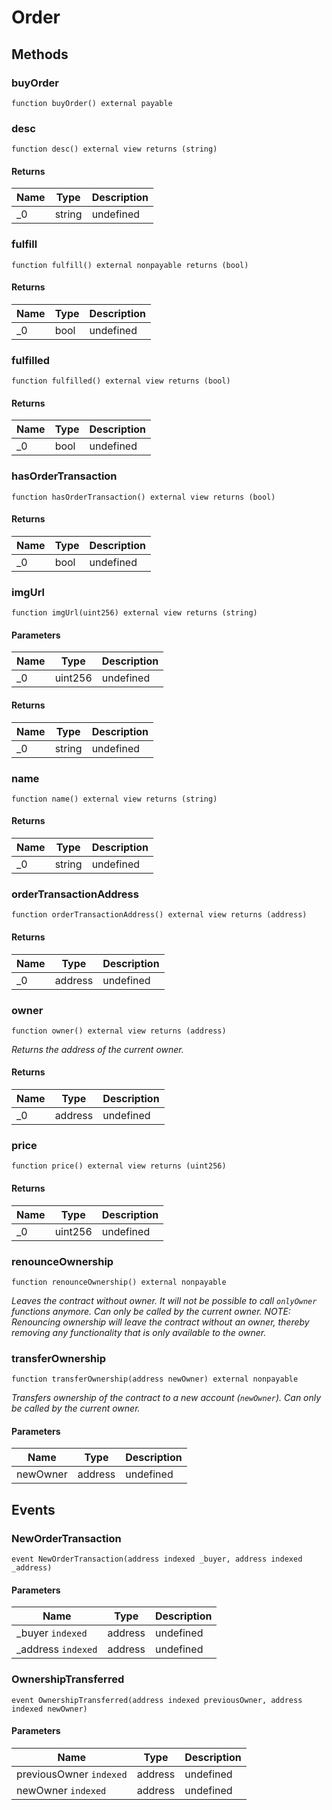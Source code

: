 # Order









## Methods

### buyOrder

```solidity
function buyOrder() external payable
```






### desc

```solidity
function desc() external view returns (string)
```






#### Returns

| Name | Type | Description |
|---|---|---|
| _0 | string | undefined |

### fulfill

```solidity
function fulfill() external nonpayable returns (bool)
```






#### Returns

| Name | Type | Description |
|---|---|---|
| _0 | bool | undefined |

### fulfilled

```solidity
function fulfilled() external view returns (bool)
```






#### Returns

| Name | Type | Description |
|---|---|---|
| _0 | bool | undefined |

### hasOrderTransaction

```solidity
function hasOrderTransaction() external view returns (bool)
```






#### Returns

| Name | Type | Description |
|---|---|---|
| _0 | bool | undefined |

### imgUrl

```solidity
function imgUrl(uint256) external view returns (string)
```





#### Parameters

| Name | Type | Description |
|---|---|---|
| _0 | uint256 | undefined |

#### Returns

| Name | Type | Description |
|---|---|---|
| _0 | string | undefined |

### name

```solidity
function name() external view returns (string)
```






#### Returns

| Name | Type | Description |
|---|---|---|
| _0 | string | undefined |

### orderTransactionAddress

```solidity
function orderTransactionAddress() external view returns (address)
```






#### Returns

| Name | Type | Description |
|---|---|---|
| _0 | address | undefined |

### owner

```solidity
function owner() external view returns (address)
```



*Returns the address of the current owner.*


#### Returns

| Name | Type | Description |
|---|---|---|
| _0 | address | undefined |

### price

```solidity
function price() external view returns (uint256)
```






#### Returns

| Name | Type | Description |
|---|---|---|
| _0 | uint256 | undefined |

### renounceOwnership

```solidity
function renounceOwnership() external nonpayable
```



*Leaves the contract without owner. It will not be possible to call `onlyOwner` functions anymore. Can only be called by the current owner. NOTE: Renouncing ownership will leave the contract without an owner, thereby removing any functionality that is only available to the owner.*


### transferOwnership

```solidity
function transferOwnership(address newOwner) external nonpayable
```



*Transfers ownership of the contract to a new account (`newOwner`). Can only be called by the current owner.*

#### Parameters

| Name | Type | Description |
|---|---|---|
| newOwner | address | undefined |



## Events

### NewOrderTransaction

```solidity
event NewOrderTransaction(address indexed _buyer, address indexed _address)
```





#### Parameters

| Name | Type | Description |
|---|---|---|
| _buyer `indexed` | address | undefined |
| _address `indexed` | address | undefined |

### OwnershipTransferred

```solidity
event OwnershipTransferred(address indexed previousOwner, address indexed newOwner)
```





#### Parameters

| Name | Type | Description |
|---|---|---|
| previousOwner `indexed` | address | undefined |
| newOwner `indexed` | address | undefined |



